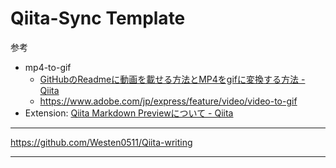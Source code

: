# Qiita-Sync Template

参考

- mp4-to-gif
  - [GitHubのReadmeに動画を載せる方法とMP4をgifに変換する方法 - Qiita](https://qiita.com/i-to-to-to-mi/items/e73eb0a5899f111d0e64#4mp4%E3%81%BE%E3%81%9F%E3%81%AFmov%E3%82%92gif%E3%81%AB%E5%A4%89%E6%8F%9B)
  - https://www.adobe.com/jp/express/feature/video/video-to-gif
- Extension: [Qiita Markdown Previewについて - Qiita](https://qiita.com/ryokat3/items/fe61d9234be2e147cb7f)

***
https://github.com/Westen0511/Qiita-writing
***


